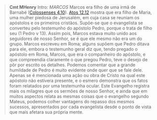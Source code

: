 
> **Cmt MHenry** Intro: *MARCOS* Marcos era filho de uma irmã de Barnabé ([Colossenses 4.10](../51N-Cl/04.md#10)). [A](../44N-At/12.md#12)[tos 12.12](../44N-At/12.md#12) mostra que era filho de Maria, uma mulher piedosa de Jerusalém, em cuja casa se reuniam os apóstolos e os primeiros cristãos. Supõe-se que o evangelista se converteu pelo testemunho do apóstolo Pedro, porque o trata de filho seu (1 Pedro v 13). Assim pois, Marcos estava muito unido aos seguidores de nosso Senhor, se é que ele mesmo não era um do grupo. Marcos escreveu em Roma; alguns supõem que Pedro ditava para ele, embora o testemunho geral diz que, tendo pregado o apóstolo em Roma, Marcos, que era o companheiro do apóstolo, e que compreendia claramente o que pregou Pedro, teve o desejo de pôr por escrito os detalhes. Podemos comentar que a grande humildade de Pedro é muito evidente onde quer que se fale dele. Apenas se é mencionada uma ação ou obra de Cristo na qual este apóstolo não estivera presente, e o esmero demonstra que os fatos foram relatados por uma testemunha ocular. Este Evangelho registra mais os milagres que os sermões de nosso Senhor, e ainda que em muitos aspectos relata as mesmas coisas que o evangelho segundo Mateus, podemos colher vantagens do repasso dos mesmos sucessos, apresentados por cada evangelista desde o ponto de vista que mais afetara sua própria mente.
